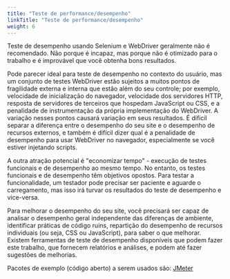 ```yaml
---
title: "Teste de performance/desempenho"
linkTitle: "Teste de performance/desempenho"
weight: 6
---
```


Teste de desempenho usando Selenium e WebDriver
geralmente não é recomendado.
Não porque é incapaz,
mas porque não é otimizado para o trabalho
e é improvável que você obtenha bons resultados.

Pode parecer ideal para teste de desempenho
no contexto do usuário, mas um conjunto de testes WebDriver
estão sujeitos a muitos pontos de fragilidade externa e interna
que estão além do seu controle;
por exemplo, velocidade de inicialização do navegador,
velocidade dos servidores HTTP,
resposta de servidores de terceiros que hospedam JavaScript ou CSS,
e a penalidade de instrumentação
da própria implementação do WebDriver.
A variação nesses pontos causará variação em seus resultados.
É difícil separar a diferença
entre o desempenho do seu site
e o desempenho de recursos externos,
e também é difícil dizer qual é a penalidade de desempenho
para usar WebDriver no navegador,
especialmente se você estiver injetando scripts.

A outra atração potencial é "economizar tempo" -
execução de testes funcionais e de desempenho ao mesmo tempo.
No entanto, os testes funcionais e de desempenho têm objetivos opostos.
Para testar a funcionalidade, um testador pode precisar ser paciente
e aguarde o carregamento,
mas isso irá turvar os resultados do teste de desempenho e vice-versa.

Para melhorar o desempenho do seu site,
você precisará ser capaz de analisar o desempenho geral
independente das diferenças de ambiente,
identificar práticas de código ruins,
repartição do desempenho de recursos individuais
(ou seja, CSS ou JavaScript),
para saber o que melhorar.
Existem ferramentas de teste de desempenho disponíveis
que podem fazer este trabalho,
que fornecem relatórios e análises,
e podem até fazer sugestões de melhorias.

Pacotes de exemplo (código aberto) a serem usados ​​são: [JMeter](//jmeter.apache.org/)
